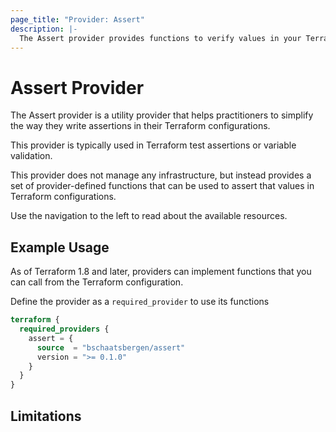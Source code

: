 ```yaml
---
page_title: "Provider: Assert"
description: |-
  The Assert provider provides functions to verify values in your Terraform configurations to make sure they meet specific criteria.
---
```


# Assert Provider

The Assert provider is a utility provider that helps practitioners 
to simplify the way they write assertions in their Terraform configurations.

This provider is typically used in Terraform test assertions or variable validation.

This provider does not manage any infrastructure, but instead provides a set of provider-defined functions
that can be used to assert that values in Terraform configurations.

Use the navigation to the left to read about the available resources.

## Example Usage

As of Terraform 1.8 and later, providers can implement functions that you can call from the Terraform configuration. 

Define the provider as a `required_provider` to use its functions

```terraform
terraform {
  required_providers {
    assert = {
      source  = "bschaatsbergen/assert"
      version = ">= 0.1.0"
    }
  }
}
```

## Limitations

